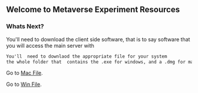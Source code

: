 ## Welcome to Metaverse Experiment Resources


### Whats Next?
You'll need to download the client side software, that is to say software that you will access the main server with

```markdown
You'll  need to downlaod the appropriate file for your system
the whole folder that  contains the .exe for windows, and a .dmg for mac
```
Go to [Mac File](https://docs.github.com/en/github/writing-on-github/getting-started-with-writing-and-formatting-on-github/basic-writing-and-formatting-syntax).

Go to [Win File](https://docs.github.com/en/github/writing-on-github/getting-started-with-writing-and-formatting-on-github/basic-writing-and-formatting-syntax).

